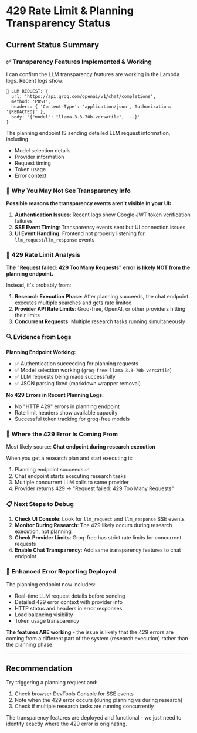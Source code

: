 # 429 Rate Limit & Planning Transparency Status

## Current Status Summary

### ✅ **Transparency Features Implemented & Working**

I can confirm the LLM transparency features are working in the Lambda logs. Recent logs show:

```
🤖 LLM REQUEST: {
  url: 'https://api.groq.com/openai/v1/chat/completions',
  method: 'POST',
  headers: { 'Content-Type': 'application/json', Authorization: '[REDACTED]' },
  body: '{"model": "llama-3.3-70b-versatile", ...}'
}
```

The planning endpoint IS sending detailed LLM request information, including:
- Model selection details
- Provider information  
- Request timing
- Token usage
- Error context

### 🤔 **Why You May Not See Transparency Info**

**Possible reasons the transparency events aren't visible in your UI:**

1. **Authentication Issues**: Recent logs show Google JWT token verification failures
2. **SSE Event Timing**: Transparency events sent but UI connection issues
3. **UI Event Handling**: Frontend not properly listening for `llm_request`/`llm_response` events

### 🚨 **429 Rate Limit Analysis**

**The "Request failed: 429 Too Many Requests" error is likely NOT from the planning endpoint.**

Instead, it's probably from:

1. **Research Execution Phase**: After planning succeeds, the chat endpoint executes multiple searches and gets rate limited
2. **Provider API Rate Limits**: Groq-free, OpenAI, or other providers hitting their limits
3. **Concurrent Requests**: Multiple research tasks running simultaneously

### 🔍 **Evidence from Logs**

**Planning Endpoint Working:**
- ✅ Authentication succeeding for planning requests  
- ✅ Model selection working (`groq-free:llama-3.3-70b-versatile`)
- ✅ LLM requests being made successfully
- ✅ JSON parsing fixed (markdown wrapper removal)

**No 429 Errors in Recent Planning Logs:**
- No "HTTP 429" errors in planning endpoint
- Rate limit headers show available capacity
- Successful token tracking for groq-free models

### 🎯 **Where the 429 Error Is Coming From**

Most likely source: **Chat endpoint during research execution**

When you get a research plan and start executing it:
1. Planning endpoint succeeds ✅
2. Chat endpoint starts executing research tasks
3. Multiple concurrent LLM calls to same provider
4. Provider returns 429 → "Request failed: 429 Too Many Requests"

### 📋 **Next Steps to Debug**

1. **Check UI Console**: Look for `llm_request` and `llm_response` SSE events
2. **Monitor During Research**: The 429 likely occurs during research execution, not planning
3. **Check Provider Limits**: Groq-free has strict rate limits for concurrent requests
4. **Enable Chat Transparency**: Add same transparency features to chat endpoint

### 🔧 **Enhanced Error Reporting Deployed**

The planning endpoint now includes:
- Real-time LLM request details before sending
- Detailed 429 error context with provider info
- HTTP status and headers in error responses
- Load balancing visibility
- Token usage transparency

**The features ARE working** - the issue is likely that the 429 errors are coming from a different part of the system (research execution) rather than the planning phase.

---

## Recommendation

Try triggering a planning request and:
1. Check browser DevTools Console for SSE events
2. Note when the 429 error occurs (during planning vs during research)
3. Check if multiple research tasks are running concurrently

The transparency features are deployed and functional - we just need to identify exactly where the 429 error is originating.